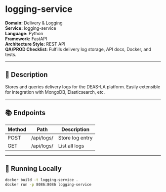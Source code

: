# logging-service

**Domain:** Delivery & Logging  
**Service:** logging-service  
**Language:** Python  
**Framework:** FastAPI  
**Architecture Style:** REST API  
**QA/PROD Checklist:** Fulfills delivery log storage, API docs, Docker, and tests.

---

## 📝 Description

Stores and queries delivery logs for the DEAS-LA platform. Easily extensible for integration with MongoDB, Elasticsearch, etc.

---

## 📚 Endpoints

| Method | Path    | Description     |
|--------|---------|-----------------|
| POST   | /api/logs/ | Store log entry |
| GET    | /api/logs/ | List all logs   |

---

## 🚀 Running Locally

```bash
docker build -t logging-service .
docker run -p 8086:8086 logging-service
